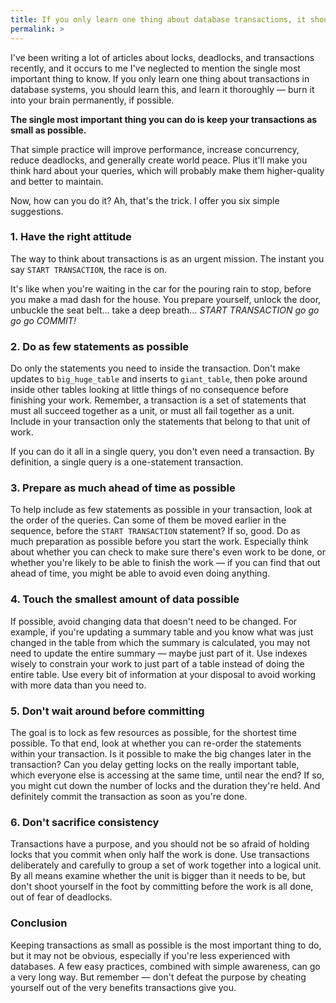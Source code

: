 ```yaml
---
title: If you only learn one thing about database transactions, it should be this
permalink: >
---
```

I've been writing a lot of articles about locks, deadlocks, and transactions recently, and it occurs to me I've neglected to mention the single most important thing to know. If you only learn one thing about transactions in database systems, you should learn this, and learn it thoroughly &#8212; burn it into your brain permanently, if possible.

**The single most important thing you can do is keep your transactions as small as possible.**

That simple practice will improve performance, increase concurrency, reduce deadlocks, and generally create world peace. Plus it'll make you think hard about your queries, which will probably make them higher-quality and better to maintain.

Now, how can you do it? Ah, that's the trick. I offer you six simple suggestions.

### 1. Have the right attitude

The way to think about transactions is as an urgent mission. The instant you say `START TRANSACTION`, the race is on.

It's like when you're waiting in the car for the pouring rain to stop, before you make a mad dash for the house. You prepare yourself, unlock the door, unbuckle the seat belt&#8230; take a deep breath&#8230; *START TRANSACTION go go go go COMMIT!* 

### 2. Do as few statements as possible

Do only the statements you need to inside the transaction. Don't make updates to `big_huge_table` and inserts to `giant_table`, then poke around inside other tables looking at little things of no consequence before finishing your work. Remember, a transaction is a set of statements that must all succeed together as a unit, or must all fail together as a unit. Include in your transaction only the statements that belong to that unit of work.

If you can do it all in a single query, you don't even need a transaction. By definition, a single query is a one-statement transaction.

### 3. Prepare as much ahead of time as possible

To help include as few statements as possible in your transaction, look at the order of the queries. Can some of them be moved earlier in the sequence, before the `START TRANSACTION` statement? If so, good. Do as much preparation as possible before you start the work. Especially think about whether you can check to make sure there's even work to be done, or whether you're likely to be able to finish the work &#8212; if you can find that out ahead of time, you might be able to avoid even doing anything.

### 4. Touch the smallest amount of data possible

If possible, avoid changing data that doesn't need to be changed. For example, if you're updating a summary table and you know what was just changed in the table from which the summary is calculated, you may not need to update the entire summary &#8212; maybe just part of it. Use indexes wisely to constrain your work to just part of a table instead of doing the entire table. Use every bit of information at your disposal to avoid working with more data than you need to.

### 5. Don't wait around before committing

The goal is to lock as few resources as possible, for the shortest time possible. To that end, look at whether you can re-order the statements within your transaction. Is it possible to make the big changes later in the transaction? Can you delay getting locks on the really important table, which everyone else is accessing at the same time, until near the end? If so, you might cut down the number of locks and the duration they're held. And definitely commit the transaction as soon as you're done.

### 6. Don't sacrifice consistency

Transactions have a purpose, and you should not be so afraid of holding locks that you commit when only half the work is done. Use transactions deliberately and carefully to group a set of work together into a logical unit. By all means examine whether the unit is bigger than it needs to be, but don't shoot yourself in the foot by committing before the work is all done, out of fear of deadlocks.

### Conclusion

Keeping transactions as small as possible is the most important thing to do, but it may not be obvious, especially if you're less experienced with databases. A few easy practices, combined with simple awareness, can go a very long way. But remember &#8212; don't defeat the purpose by cheating yourself out of the very benefits transactions give you.
